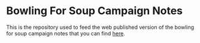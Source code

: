 # Bowling For Soup Campaign Notes
This is the repository used to feed the web published version of the bowling for soup campaign notes that you can find [here](https://bowlingforsouppublished-seth-reicherts-projects.vercel.app/).
